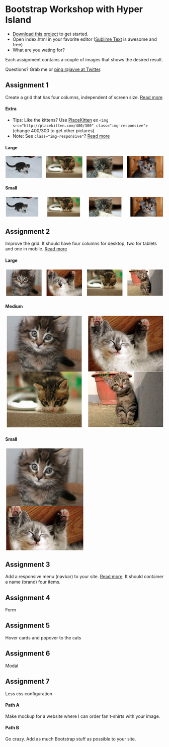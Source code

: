 # Bootstrap Workshop with Hyper Island

- [Download this project](https://github.com/javve/bootstrap-workshop/archive/master.zip) to get started.
- Open index.html in your favorite editor ([Sublime Text](http://www.sublimetext.com/) is awesome and free)
- What are you wating for?

Each assignment contains a couple of images that shows the desired result.

Questions? Grab me or [ping @javve at Twitter](https://twitter.com/javve).

## Assignment 1

Create a grid that has four columns, independent of screen size. [Read more](http://getbootstrap.com/css/#grid)

#### Extra

* Tips: Like the kittens? Use [PlaceKitten](http://placekitten.com/) ex  `<img src="http://placekitten.com/400/300" class="img-responsive">` (change 400/300 to get other pictures)
* Note: See `class="img-responsive"`? [Read more](http://getbootstrap.com/css/#overview-responsive-images)

#### Large
![](images/1-1.png?raw=true)

#### Small
![](images/1-2.png?raw=true)


## Assignment 2

Improve the grid. It should have four columns for desktop, two for tablets and one in mobile. [Read more](http://getbootstrap.com/css/#grid)

#### Large
![](images/2-1.png?raw=true)

#### Medium
![](images/2-2.png?raw=true)

#### Small
![](images/2-3.png?raw=true)



## Assignment 3

Add a responsive menu (navbar) to your site. [Read more](http://getbootstrap.com/components/#navbar). It should container a name (brand)
four items.


## Assignment 4

Form


## Assignment 5

Hover cards and popover to the cats

## Assignment 6

Modal

## Assignment 7

Less css configuration



#### Path A
Make mockup for a website where I can order fan t-shirts with your image.

#### Path B
Go crazy. Add as much Bootstrap stuff as possible to your site.